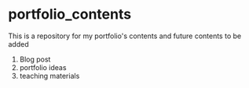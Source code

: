 # portfolio_contents
This is a repository for my portfolio's contents and future contents to be added

1. Blog post
2. portfolio ideas
3. teaching materials 
